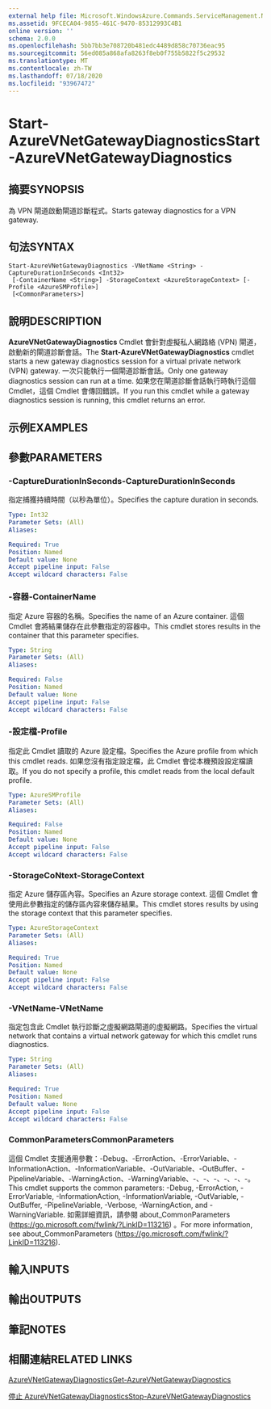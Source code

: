 ```yaml
---
external help file: Microsoft.WindowsAzure.Commands.ServiceManagement.Network.dll-Help.xml
ms.assetid: 9FCECA04-9855-461C-9470-85312993C4B1
online version: ''
schema: 2.0.0
ms.openlocfilehash: 5bb7bb3e708720b481edc4489d858c70736eac95
ms.sourcegitcommit: 56ed085a868afa8263f8eb0f755b5822f5c29532
ms.translationtype: MT
ms.contentlocale: zh-TW
ms.lasthandoff: 07/18/2020
ms.locfileid: "93967472"
---
```

# <span data-ttu-id="1e917-101">Start-AzureVNetGatewayDiagnostics</span><span class="sxs-lookup"><span data-stu-id="1e917-101">Start-AzureVNetGatewayDiagnostics</span></span>

## <span data-ttu-id="1e917-102">摘要</span><span class="sxs-lookup"><span data-stu-id="1e917-102">SYNOPSIS</span></span>
<span data-ttu-id="1e917-103">為 VPN 閘道啟動閘道診斷程式。</span><span class="sxs-lookup"><span data-stu-id="1e917-103">Starts gateway diagnostics for a VPN gateway.</span></span>

## <span data-ttu-id="1e917-104">句法</span><span class="sxs-lookup"><span data-stu-id="1e917-104">SYNTAX</span></span>

```
Start-AzureVNetGatewayDiagnostics -VNetName <String> -CaptureDurationInSeconds <Int32>
 [-ContainerName <String>] -StorageContext <AzureStorageContext> [-Profile <AzureSMProfile>]
 [<CommonParameters>]
```

## <span data-ttu-id="1e917-105">說明</span><span class="sxs-lookup"><span data-stu-id="1e917-105">DESCRIPTION</span></span>
<span data-ttu-id="1e917-106">**AzureVNetGatewayDiagnostics** Cmdlet 會針對虛擬私人網路絡 (VPN) 閘道，啟動新的閘道診斷會話。</span><span class="sxs-lookup"><span data-stu-id="1e917-106">The **Start-AzureVNetGatewayDiagnostics** cmdlet starts a new gateway diagnostics session for a virtual private network (VPN) gateway.</span></span>
<span data-ttu-id="1e917-107">一次只能執行一個閘道診斷會話。</span><span class="sxs-lookup"><span data-stu-id="1e917-107">Only one gateway diagnostics session can run at a time.</span></span>
<span data-ttu-id="1e917-108">如果您在閘道診斷會話執行時執行這個 Cmdlet，這個 Cmdlet 會傳回錯誤。</span><span class="sxs-lookup"><span data-stu-id="1e917-108">If you run this cmdlet while a gateway diagnostics session is running, this cmdlet returns an error.</span></span>

## <span data-ttu-id="1e917-109">示例</span><span class="sxs-lookup"><span data-stu-id="1e917-109">EXAMPLES</span></span>

## <span data-ttu-id="1e917-110">參數</span><span class="sxs-lookup"><span data-stu-id="1e917-110">PARAMETERS</span></span>

### <span data-ttu-id="1e917-111">-CaptureDurationInSeconds</span><span class="sxs-lookup"><span data-stu-id="1e917-111">-CaptureDurationInSeconds</span></span>
<span data-ttu-id="1e917-112">指定捕獲持續時間（以秒為單位）。</span><span class="sxs-lookup"><span data-stu-id="1e917-112">Specifies the capture duration in seconds.</span></span>

```yaml
Type: Int32
Parameter Sets: (All)
Aliases: 

Required: True
Position: Named
Default value: None
Accept pipeline input: False
Accept wildcard characters: False
```

### <span data-ttu-id="1e917-113">-容器</span><span class="sxs-lookup"><span data-stu-id="1e917-113">-ContainerName</span></span>
<span data-ttu-id="1e917-114">指定 Azure 容器的名稱。</span><span class="sxs-lookup"><span data-stu-id="1e917-114">Specifies the name of an Azure container.</span></span>
<span data-ttu-id="1e917-115">這個 Cmdlet 會將結果儲存在此參數指定的容器中。</span><span class="sxs-lookup"><span data-stu-id="1e917-115">This cmdlet stores results in the container that this parameter specifies.</span></span>

```yaml
Type: String
Parameter Sets: (All)
Aliases: 

Required: False
Position: Named
Default value: None
Accept pipeline input: False
Accept wildcard characters: False
```

### <span data-ttu-id="1e917-116">-設定檔</span><span class="sxs-lookup"><span data-stu-id="1e917-116">-Profile</span></span>
<span data-ttu-id="1e917-117">指定此 Cmdlet 讀取的 Azure 設定檔。</span><span class="sxs-lookup"><span data-stu-id="1e917-117">Specifies the Azure profile from which this cmdlet reads.</span></span> <span data-ttu-id="1e917-118">如果您沒有指定設定檔，此 Cmdlet 會從本機預設設定檔讀取。</span><span class="sxs-lookup"><span data-stu-id="1e917-118">If you do not specify a profile, this cmdlet reads from the local default profile.</span></span>

```yaml
Type: AzureSMProfile
Parameter Sets: (All)
Aliases: 

Required: False
Position: Named
Default value: None
Accept pipeline input: False
Accept wildcard characters: False
```

### <span data-ttu-id="1e917-119">-StorageCoNtext</span><span class="sxs-lookup"><span data-stu-id="1e917-119">-StorageContext</span></span>
<span data-ttu-id="1e917-120">指定 Azure 儲存區內容。</span><span class="sxs-lookup"><span data-stu-id="1e917-120">Specifies an Azure storage context.</span></span>
<span data-ttu-id="1e917-121">這個 Cmdlet 會使用此參數指定的儲存區內容來儲存結果。</span><span class="sxs-lookup"><span data-stu-id="1e917-121">This cmdlet stores results by using the storage context that this parameter specifies.</span></span>

```yaml
Type: AzureStorageContext
Parameter Sets: (All)
Aliases: 

Required: True
Position: Named
Default value: None
Accept pipeline input: False
Accept wildcard characters: False
```

### <span data-ttu-id="1e917-122">-VNetName</span><span class="sxs-lookup"><span data-stu-id="1e917-122">-VNetName</span></span>
<span data-ttu-id="1e917-123">指定包含此 Cmdlet 執行診斷之虛擬網路閘道的虛擬網路。</span><span class="sxs-lookup"><span data-stu-id="1e917-123">Specifies the virtual network that contains a virtual network gateway for which this cmdlet runs diagnostics.</span></span>

```yaml
Type: String
Parameter Sets: (All)
Aliases: 

Required: True
Position: Named
Default value: None
Accept pipeline input: False
Accept wildcard characters: False
```

### <span data-ttu-id="1e917-124">CommonParameters</span><span class="sxs-lookup"><span data-stu-id="1e917-124">CommonParameters</span></span>
<span data-ttu-id="1e917-125">這個 Cmdlet 支援通用參數：-Debug、-ErrorAction、-ErrorVariable、-InformationAction、-InformationVariable、-OutVariable、-OutBuffer、-PipelineVariable、-WarningAction、-WarningVariable、-、-、-、-、-、-。</span><span class="sxs-lookup"><span data-stu-id="1e917-125">This cmdlet supports the common parameters: -Debug, -ErrorAction, -ErrorVariable, -InformationAction, -InformationVariable, -OutVariable, -OutBuffer, -PipelineVariable, -Verbose, -WarningAction, and -WarningVariable.</span></span> <span data-ttu-id="1e917-126">如需詳細資訊，請參閱 about_CommonParameters (https://go.microsoft.com/fwlink/?LinkID=113216) 。</span><span class="sxs-lookup"><span data-stu-id="1e917-126">For more information, see about_CommonParameters (https://go.microsoft.com/fwlink/?LinkID=113216).</span></span>

## <span data-ttu-id="1e917-127">輸入</span><span class="sxs-lookup"><span data-stu-id="1e917-127">INPUTS</span></span>

## <span data-ttu-id="1e917-128">輸出</span><span class="sxs-lookup"><span data-stu-id="1e917-128">OUTPUTS</span></span>

## <span data-ttu-id="1e917-129">筆記</span><span class="sxs-lookup"><span data-stu-id="1e917-129">NOTES</span></span>

## <span data-ttu-id="1e917-130">相關連結</span><span class="sxs-lookup"><span data-stu-id="1e917-130">RELATED LINKS</span></span>

[<span data-ttu-id="1e917-131">AzureVNetGatewayDiagnostics</span><span class="sxs-lookup"><span data-stu-id="1e917-131">Get-AzureVNetGatewayDiagnostics</span></span>](./Get-AzureVNetGatewayDiagnostics.md)

[<span data-ttu-id="1e917-132">停止 AzureVNetGatewayDiagnostics</span><span class="sxs-lookup"><span data-stu-id="1e917-132">Stop-AzureVNetGatewayDiagnostics</span></span>](./Stop-AzureVNetGatewayDiagnostics.md)


